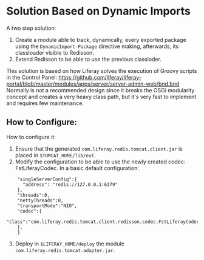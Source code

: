 # Solution Based on Dynamic Imports

A two step solution:

   1. Create a module able to track, dynamically, every exported package using
      the `DynamicImport-Package` directive making, afterwards, its classloader
      visible to Redisson.
   2. Extend Redisson to be able to use the previous classloder.

This solution is based on how Liferay solves the execution of Groovy scripts in the Control Panel: https://github.com/liferay/liferay-portal/blob/master/modules/apps/server/server-admin-web/bnd.bnd Normally is not a recommended design since it breaks the OSGi modularity concept and creates a very heavy class path, but it's very fast to implement and requires few maintenance.

## How to Configure:
How to configure it:

   1. Ensure that the generated `com.liferay.redis.tomcat.client.jar` is placed in `$TOMCAT_HOME/lib/ext`.
   2. Modify the configuration to be able to use the newly created codec: FstLiferayCodec. In a basic default configuration:

```{
    "singleServerConfig":{
      "address": "redis://127.0.0.1:6379"
    },
    "threads":0,
    "nettyThreads":0,
    "transportMode":"NIO",
    "codec":{
    "class":"com.liferay.redis.tomcat.client.redisson.codec.FstLiferayCodec"
    },
    }
```
   3. Deploy in `$LIFERAY_HOME/deploy` the module `com.liferay.redis.tomcat.adapter.jar`.

